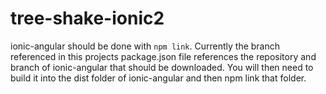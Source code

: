 # tree-shake-ionic2

ionic-angular should be done with ```npm link```. Currently the branch referenced in this projects package.json file references the repository and branch of ionic-angular that should be downloaded.  You will then need to build it into the dist folder of ionic-angular and then npm link that folder.
